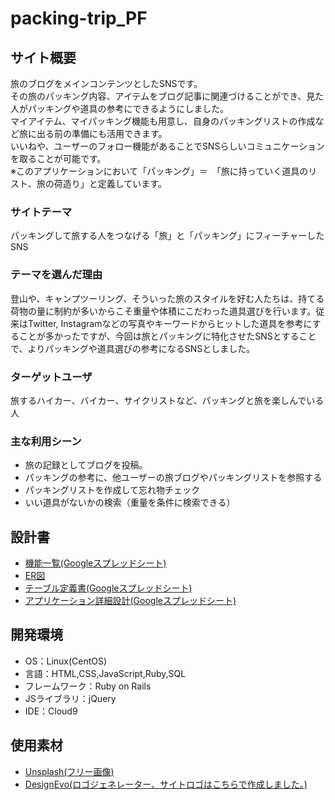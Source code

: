 # packing-trip_PF

## サイト概要
旅のブログをメインコンテンツとしたSNSです。<br>
その旅のパッキング内容、アイテムをブログ記事に関連づけることができ、見た人がパッキングや道具の参考にできるようにしました。<br>
マイアイテム、マイパッキング機能も用意し、自身のパッキングリストの作成など旅に出る前の準備にも活用できます。<br>
いいねや、ユーザーのフォロー機能があることでSNSらしいコミュニケーションを取ることが可能です。<br>
※このアプリケーションにおいて「パッキング」＝　「旅に持っていく道具のリスト、旅の荷造り」と定義しています。

### サイトテーマ
パッキングして旅する人をつなげる「旅」と「パッキング」にフィーチャーしたSNS

### テーマを選んだ理由
登山や、キャンプツーリング、そういった旅のスタイルを好む人たちは、持てる荷物の量に制約が多いからこそ重量や体積にこだわった道具選びを行います。従来はTwitter, Instagramなどの写真やキーワードからヒットした道具を参考にすることが多かったですが、今回は旅とパッキングに特化させたSNSとすることで、よりパッキングや道具選びの参考になるSNSとしました。

### ターゲットユーザ
旅するハイカー、バイカー、サイクリストなど、パッキングと旅を楽しんでいる人

### 主な利用シーン
- 旅の記録としてブログを投稿。
- パッキングの参考に、他ユーザーの旅ブログやパッキングリストを参照する
- パッキングリストを作成して忘れ物チェック
- いい道具がないかの検索（重量を条件に検索できる）

## 設計書
- [機能一覧(Googleスプレッドシート)](https://docs.google.com/spreadsheets/d/1IIK4spgb3w0cVXS6PsZMzgDguZubS90E3qQx6NWRPU8/edit?usp=sharing)
- [ER図](https://drive.google.com/file/d/1L19Md93zfzRwxPJd_s500LSxSADMmuAw/view?usp=sharing)
- [テーブル定義書(Googleスプレッドシート)](https://drive.google.com/file/d/1srOg9YIWEgS71aPm1OSiRAb0jqZnQZSZ/view?usp=sharing)
- [アプリケーション詳細設計(Googleスプレッドシート)](https://drive.google.com/file/d/12wHQoi0iIzxY7oGDvix1olaH_2BU-7JA/view?usp=sharing)

## 開発環境
- OS：Linux(CentOS)
- 言語：HTML,CSS,JavaScript,Ruby,SQL
- フレームワーク：Ruby on Rails
- JSライブラリ：jQuery
- IDE：Cloud9

## 使用素材
- [Unsplash(フリー画像)](https://unsplash.com/)
- [DesignEvo(ロゴジェネレーター、サイトロゴはこちらで作成しました。)](https://www.designevo.com/jp/)
